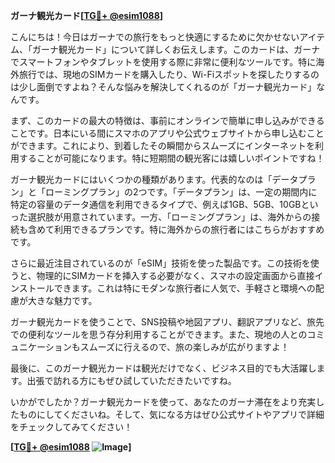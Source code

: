 **ガーナ観光カード[[TG💪+ @esim1088](https://t.me/s/esim1088)]**

こんにちは！今日はガーナでの旅行をもっと快適にするために欠かせないアイテム、「ガーナ観光カード」について詳しくお伝えします。このカードは、ガーナでスマートフォンやタブレットを使用する際に非常に便利なツールです。特に海外旅行では、現地のSIMカードを購入したり、Wi-Fiスポットを探したりするのは少し面倒ですよね？そんな悩みを解決してくれるのが「ガーナ観光カード」なんです。

まず、このカードの最大の特徴は、事前にオンラインで簡単に申し込みができることです。日本にいる間にスマホのアプリや公式ウェブサイトから申し込むことができます。これにより、到着したその瞬間からスムーズにインターネットを利用することが可能になります。特に短期間の観光客には嬉しいポイントですね！

ガーナ観光カードにはいくつかの種類があります。代表的なのは「データプラン」と「ローミングプラン」の2つです。「データプラン」は、一定の期間内に特定の容量のデータ通信を利用できるタイプで、例えば1GB、5GB、10GBといった選択肢が用意されています。一方、「ローミングプラン」は、海外からの接続も含めて利用できるプランです。特に海外からの旅行者にはこちらがおすすめです。

さらに最近注目されているのが「eSIM」技術を使った製品です。この技術を使うと、物理的にSIMカードを挿入する必要がなく、スマホの設定画面から直接インストールできます。これは特にモダンな旅行者に人気で、手軽さと環境への配慮が大きな魅力です。

ガーナ観光カードを使うことで、SNS投稿や地図アプリ、翻訳アプリなど、旅先での便利なツールを思う存分利用することができます。また、現地の人とのコミュニケーションもスムーズに行えるので、旅の楽しみが広がりますよ！

最後に、このガーナ観光カードは観光だけでなく、ビジネス目的でも大活躍します。出張で訪れる方にもぜひ試していただきたいですね。

いかがでしたか？ガーナ観光カードを使って、あなたのガーナ滞在をより充実したものにしてくださいね。そして、気になる方はぜひ公式サイトやアプリで詳細をチェックしてみてください！

**[[TG💪+ @esim1088](https://t.me/s/esim1088) ![Image](https://i.postimg.cc/Y0z9fWf4/image.png)]**